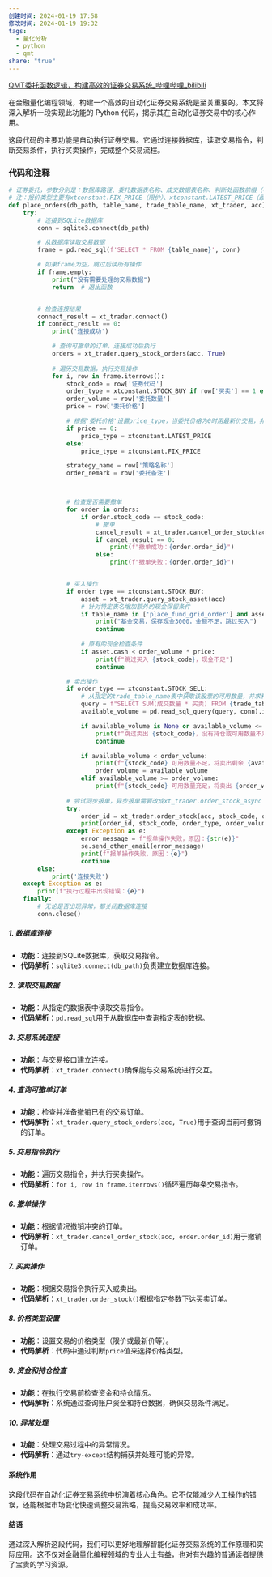 ```yaml
---
创建时间: 2024-01-19 17:58
修改时间: 2024-01-19 19:32
tags:
  - 量化分析
  - python
  - qmt
share: "true"
---
```

[QMT委托函数逻辑，构建高效的证券交易系统_哔哩哔哩_bilibili](https://www.bilibili.com/video/BV13V41197up/?vd_source=247ac77d4ae7339ea06d0fec09aa8f70)

在金融量化编程领域，构建一个高效的自动化证券交易系统是至关重要的。本文将深入解析一段实现此功能的 Python 代码，揭示其在自动化证券交易中的核心作用。

这段代码的主要功能是自动执行证券交易。它通过连接数据库，读取交易指令，判断交易条件，执行买卖操作，完成整个交易流程。
### 代码和注释
```python
# 证券委托，参数分别是：数据库路径、委托数据表名称、成交数据表名称、判断处函数前缀（不改动）、账号（不改动）
# 注：报价类型主要有xtconstant.FIX_PRICE（限价）、xtconstant.LATEST_PRICE（最新介）、xtconstant.MARKET_PEER_PRICE_FIRST（对手方最优）、xtconstant.MARKET_MINE_PRICE_FIRST（本方最优）
def place_orders(db_path, table_name, trade_table_name, xt_trader, acc):
    try:
        # 连接到SQLite数据库
        conn = sqlite3.connect(db_path)

        # 从数据库读取交易数据
        frame = pd.read_sql(f'SELECT * FROM {table_name}', conn)

        # 如果frame为空，跳过后续所有操作
        if frame.empty:
            print("没有需要处理的交易数据")
            return  # 退出函数


        # 检查连接结果
        connect_result = xt_trader.connect()
        if connect_result == 0:
            print('连接成功')

            # 查询可撤单的订单，连接成功后执行
            orders = xt_trader.query_stock_orders(acc, True)
            
            # 遍历交易数据，执行交易操作
            for i, row in frame.iterrows():
                stock_code = row['证券代码']
                order_type = xtconstant.STOCK_BUY if row['买卖'] == 1 else xtconstant.STOCK_SELL
                order_volume = row['委托数量']
                price = row['委托价格']

                # 根据'委托价格'设置price_type，当委托价格为0时用最新价交易，非0以限价交易
                if price == 0:
                    price_type = xtconstant.LATEST_PRICE
                else:
                    price_type = xtconstant.FIX_PRICE

                strategy_name = row['策略名称']
                order_remark = row['委托备注']



                # 检查是否需要撤单
                for order in orders:
                    if order.stock_code == stock_code:
                        # 撤单
                        cancel_result = xt_trader.cancel_order_stock(acc, order.order_id)
                        if cancel_result == 0:
                            print(f"撤单成功：{order.order_id}")
                        else:
                            print(f"撤单失败：{order.order_id}")


                # 买入操作
                if order_type == xtconstant.STOCK_BUY:
                    asset = xt_trader.query_stock_asset(acc)
                    # 针对特定表名增加额外的现金保留条件
                    if table_name in ['place_fund_grid_order'] and asset.cash <= 5000:
                        print("基金交易，保存现金3000，金额不足，跳过买入")
                        continue
                    
                    # 原有的现金检查条件
                    if asset.cash < order_volume * price:
                        print(f"跳过买入 {stock_code}，现金不足")
                        continue

                # 卖出操作
                if order_type == xtconstant.STOCK_SELL:
                    # 从指定的trade_table_name表中获取该股票的可用数量，并求和
                    query = f"SELECT SUM(成交数量 * 买卖) FROM {trade_table_name} WHERE 证券代码 = '{stock_code}'"
                    available_volume = pd.read_sql_query(query, conn).iloc[0, 0]

                    if available_volume is None or available_volume <= 0:
                        print(f"跳过卖出 {stock_code}，没有持仓或可用数量不足")
                        continue

                    if available_volume < order_volume:
                        print(f"{stock_code} 可用数量不足，将卖出剩余 {available_volume} 股")
                        order_volume = available_volume
                    elif available_volume >= order_volume:
                        print(f"{stock_code} 可用数量充足，将卖出 {order_volume} 股")
                
                # 尝试同步报单，异步报单需要改成xt_trader.order_stock_async
                try:
                    order_id = xt_trader.order_stock(acc, stock_code, order_type, order_volume, price_type, price, strategy_name, order_remark)
                    print(order_id, stock_code, order_type, order_volume, price)
                except Exception as e:
                    error_message = f"报单操作失败，原因：{str(e)}"
                    se.send_other_email(error_message)
                    print(f"报单操作失败，原因：{e}")
                    continue
        else:
            print('连接失败')
    except Exception as e:
        print(f"执行过程中出现错误：{e}")
    finally:
        # 无论是否出现异常，都关闭数据库连接
        conn.close()
```

##### 1. 数据库连接

- **功能**：连接到SQLite数据库，获取交易指令。
- **代码解析**：`sqlite3.connect(db_path)`负责建立数据库连接。

##### 2. 读取交易数据

- **功能**：从指定的数据表中读取交易指令。
- **代码解析**：`pd.read_sql`用于从数据库中查询指定表的数据。

##### 3. 交易系统连接

- **功能**：与交易接口建立连接。
- **代码解析**：`xt_trader.connect()`确保能与交易系统进行交互。

##### 4. 查询可撤单订单

- **功能**：检查并准备撤销已有的交易订单。
- **代码解析**：`xt_trader.query_stock_orders(acc, True)`用于查询当前可撤销的订单。

##### 5. 交易指令执行

- **功能**：遍历交易指令，并执行买卖操作。
- **代码解析**：`for i, row in frame.iterrows()`循环遍历每条交易指令。

##### 6. 撤单操作

- **功能**：根据情况撤销冲突的订单。
- **代码解析**：`xt_trader.cancel_order_stock(acc, order.order_id)`用于撤销订单。

##### 7. 买卖操作

- **功能**：根据交易指令执行买入或卖出。
- **代码解析**：`xt_trader.order_stock()`根据指定参数下达买卖订单。

##### 8. 价格类型设置

- **功能**：设置交易的价格类型（限价或最新价等）。
- **代码解析**：代码中通过判断`price`值来选择价格类型。

##### 9. 资金和持仓检查

- **功能**：在执行交易前检查资金和持仓情况。
- **代码解析**：系统通过查询账户资金和持仓数据，确保交易条件满足。

##### 10. 异常处理

- **功能**：处理交易过程中的异常情况。
- **代码解析**：通过`try-except`结构捕获并处理可能的异常。

#### 系统作用

这段代码在自动化证券交易系统中扮演着核心角色。它不仅能减少人工操作的错误，还能根据市场变化快速调整交易策略，提高交易效率和成功率。

#### 结语

通过深入解析这段代码，我们可以更好地理解智能化证券交易系统的工作原理和实际应用。这不仅对金融量化编程领域的专业人士有益，也对有兴趣的普通读者提供了宝贵的学习资源。
